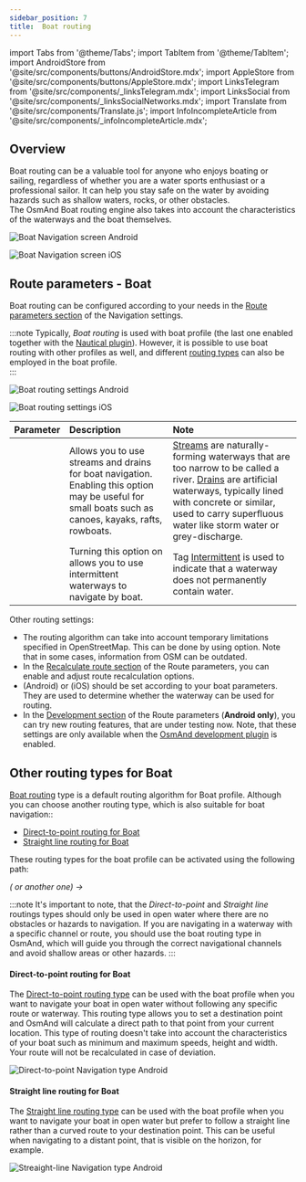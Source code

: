 ```yaml
---
sidebar_position: 7
title:  Boat routing
---
```


import Tabs from '@theme/Tabs';
import TabItem from '@theme/TabItem';
import AndroidStore from '@site/src/components/buttons/AndroidStore.mdx';
import AppleStore from '@site/src/components/buttons/AppleStore.mdx';
import LinksTelegram from '@site/src/components/_linksTelegram.mdx';
import LinksSocial from '@site/src/components/_linksSocialNetworks.mdx';
import Translate from '@site/src/components/Translate.js';
import InfoIncompleteArticle from '@site/src/components/_infoIncompleteArticle.mdx';

<InfoIncompleteArticle/>

## Overview

Boat routing can be a valuable tool for anyone who enjoys boating or sailing, regardless of whether you are a water sports enthusiast or a professional sailor. It can help you stay safe on the water by avoiding hazards such as shallow waters, rocks, or other obstacles.  
The OsmAnd Boat routing engine also takes into account the characteristics of the waterways and the boat themselves.  

<Tabs groupId="operating-systems">

<TabItem value="android" label="Android"> 

![Boat Navigation screen Android](@site/static/img/navigation/boat/boat_navigation_android.png)

</TabItem>

<TabItem value="ios" label="iOS">  

![Boat Navigation screen iOS](@site/static/img/navigation/boat/boat_navigation_ios.png)  

</TabItem>

</Tabs>  

## Route parameters - Boat

Boat routing can be configured according to your needs in the [Route parameters section](../../navigation/guidance/navigation-settings.md#navigation-type--route-parameters) of the Navigation settings.  

:::note
Typically, *Boat routing* is used with boat profile (the last one enabled together with the [Nautical plugin](../../plugins/nautical-charts.md)).  However, it is possible to use boat routing with other profiles as well, and different [routing types](#other-routing-types-for-boat) can also be employed in the boat profile.  
:::

<Tabs groupId="operating-systems">

<TabItem value="android" label="Android">


![Boat routing settings Android](@site/static/img/navigation/routing/boat_routing_andr.png)  

</TabItem>

<TabItem value="ios" label="iOS">

![Boat routing settings iOS](@site/static/img/navigation/routing/boat_routing_ios.png)  

</TabItem>

</Tabs>

| Parameter | Description | Note |
|:------------|:---------------|:---------------|
| *<Translate android="true" ids="routing_attr_allow_streams_name"/>* | Allows you to use streams and drains for boat navigation. Enabling this option may be useful for small boats such as canoes, kayaks, rafts, rowboats. |  [Streams](https://wiki.openstreetmap.org/wiki/Tag:waterway%3Dstream) are naturally-forming waterways that are too narrow to be called a river. [Drains](https://wiki.openstreetmap.org/wiki/Tag:waterway%3Ddrain) are artificial waterways, typically lined with concrete or similar, used to carry superfluous water like storm water or grey-discharge.|
| *<Translate android="true" ids="routing_attr_allow_intermittent_name"/>* |  Turning this option on allows you to use intermittent waterways to navigate by boat.   | Tag [Intermittent](https://wiki.openstreetmap.org/wiki/Key:intermittent) is used to indicate that a waterway does not permanently contain water.  |

Other routing settings:  
- The routing algorithm can take into account temporary limitations specified in OpenStreetMap. This can be done by using *[<Translate android="true" ids="temporary_conditional_routing"/>](../routing/osmand-routing.md#avoid-temporary-closures)* option. Note that in some cases, information from OSM can be outdated.  
- In the [Recalculate route section](../setup/route-navigation.md#route-recalculation) of the Route parameters, you can enable and adjust route recalculation options.
- *[<Translate android="true" ids="default_speed_setting_title"/>](../guidance/navigation-settings.md#default-speed--road-speeds)* (Android) or *[<Translate ios="true" ids="road_speeds"/>](../guidance/navigation-settings.md#default-speed--road-speeds)* (iOS) should be set according to your boat parameters. They are used to determine whether the waterway can be used for routing.
- In the [Development section](../routing/index.md#development-settings) of the Route parameters (**Android only**), you can try new routing features, that are under testing now. Note, that these settings are only available when the [OsmAnd development plugin](../../plugins/development.md) is enabled.

## Other routing types for Boat

[Boat routing](#route-parameters---boat) type is a default routing algorithm for Boat profile. Although you can choose another routing type, which is also suitable for boat navigation::  

 - [Direct-to-point routing for Boat](./boat-navigation.md#direct-to-point-routing-for-boat)
 - [Straight line routing for Boat](./boat-navigation.md#straight-line-routing-for-boat)

These routing types for the boat profile can be activated using the following path:

*<Translate android="true" ids="shared_string_menu,shared_string_settings,configure_profile"/> (<Translate android="true" ids="app_mode_boat"/> or another one) → <Translate android="true" ids="routing_settings_2,nav_type_hint"/>*

:::note
It's important to note, that the *Direct-to-point* and *Straight line* routings types should only be used in open water where there are no obstacles or hazards to navigation. If you are navigating in a waterway with a specific channel or route, you should use the boat routing type in OsmAnd, which will guide you through the correct navigational channels and avoid shallow areas or other hazards.
:::

#### Direct-to-point routing for Boat

The [Direct-to-point routing type](./direct-to-point-routing.md) can be used with the boat profile when you want to navigate your boat in open water without following any specific route or waterway. This routing type allows you to set a destination point and OsmAnd will calculate a direct path to that point from your current location. This type of routing doesn't take into account the characteristics of your boat such as minimum and maximum speeds, height and width. Your route will not be recalculated in case of deviation.

![Direct-to-point Navigation type Android](@site/static/img/navigation/boat/direct_navigation_type_android.png)

#### Straight line routing for Boat

The [Straight line routing type](./straight-line-routing) can be used with the boat profile when you want to navigate your boat in open water but prefer to follow a straight line rather than a curved route to your destination point. This can be useful when navigating to a distant point, that is visible on the horizon, for example.

![Streaight-line Navigation type Android](@site/static/img/navigation/boat/straight_navigation_type_android.png)

